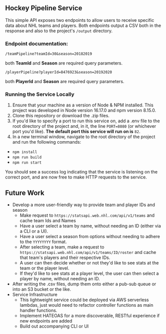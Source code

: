 ## Hockey Pipeline Service
This simple API exposes two endpoints to allow users to receive specific data about NHL teams and players. 
Both endpoints output a CSV both in the response and also to the project's `/output` directory.

### Endpoint documentation:
`/teamPipeline?teamId=30&season=20182019`

both **TeamId** and **Season** are required query parameters.

`/playerPipeline?playerId=8476923&season=20192020`

both **PlayerId** and **Season** are required query parameters.

### Running the Service Locally
1. Ensure that your machine as a version of Node & NPM installed. This project was developed in Node version 16.17.0 and npm version 8.15.0.
2. Clone this repository or download the .zip files.
3. If you'd like to specify a port to run this service on, add a .env file to the root directory of the project and, in it, the line `PORT=8080` (or whichever port you'd like). **The default port this service will run on is** `82`.
4. In a new terminal window, navigate to the root directory of the project and run the following commands:
- `npm install`
- `npm run build`
- `npm run start`

You should see a success log indicating that the service is listening on the correct port, and are now free to make HTTP requests to the service.

## Future Work
- Develop a more user-friendly way to provide team and player IDs and season
    - Make request to `https://statsapi.web.nhl.com/api/v1/teams` and cache team Ids and Names
    - Have a user select a team by name, without needing an ID (either via a CLI or a UI).
    - Have a user select a season from options without needing to adhere to the `YYYYYYYY` format.
    - After selecting a team, make a request to `https://statsapi.web.nhl.com/api/v1/teams/ID/roster` and cache that team's players and their respective IDs.
    - A user can then decide whether or not they'd like to see stats at the team or the player level.
    - If they'd like to see stats at a player level, the user can then select a player by name, without needing an ID.
- After writing the .csv files, dump them onto either a pub-sub queue or into an S3 bucket or the like.
- Service Infrastructure
    - This lightweight service could be deployed via AWS serverless lambdas, just would need to refactor controller functions as main handler functions.
    - Implement HATEOAS for a more discoverable, RESTful experience if new endpoints are added
    - Build out accompanying CLI or UI
